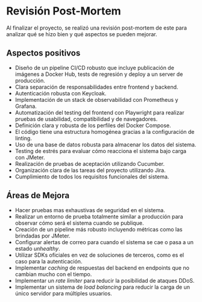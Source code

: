 # Revisión Post-Mortem

Al finalizar el proyecto, se realizó una revisión post-mortem de este para analizar qué se hizo bien y qué aspectos se pueden mejorar.

## Aspectos positivos

- Diseño de un pipeline CI/CD robusto que incluye publicación de imágenes a Docker Hub, tests de regresión y deploy a un server de producción.
- Clara separación de responsabilidades entre frontend y backend.
- Autenticación robusta con Keycloak.
- Implementación de un stack de observabilidad con Prometheus y Grafana.
- Automatización del testing del frontend con Playwright para realizar pruebas de usabilidad, compatibilidad y de navegadores.
- Definición clara y robusta de los perfiles del Docker Compose.
- El código tiene una estructura homogénea gracias a la configuración de linting.
- Uso de una base de datos robusta para almacenar los datos del sistema.
- Testing de estrés para evaluar cómo reacciona el sistema bajo carga con JMeter.
- Realización de pruebas de aceptación utilizando Cucumber.
- Organización clara de las tareas del proyecto utilizando Jira.
- Cumplimiento de todos los requisitos funcionales del sistema.

## Áreas de Mejora

- Hacer pruebas mas exhaustivas de seguridad en el sistema.
- Realizar un entorno de prueba totalmente similar a producción para observar cómo será el sistema cuando se publique.
- Creación de un pipeline más robusto incluyendo métricas como las brindadas por JMeter.
- Configurar alertas de correo para cuando el sistema se cae o pasa a un estado *unhealthy*.
- Utilizar SDKs oficiales en vez de soluciones de terceros, como es el caso para la autenticación.
- Implementar *caching* de respuestas del backend en endpoints que no cambian mucho con el tiempo.
- Implementar un *rate limiter* para reducir la posibilidad de ataques DDoS.
- Implementar un sistema de *load balancing* para reducir la carga de un único servidor para múltiples usuarios.
